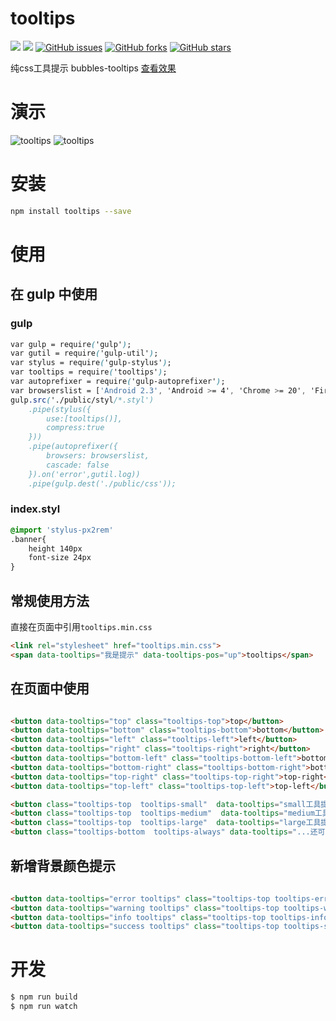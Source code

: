 # tooltips

[![](https://jaywcjlove.github.io/sb/ico/stylus.svg)](http://stylus-lang.com/) ![](http://jaywcjlove.github.io/sb/license/mit.svg) [![GitHub issues](https://img.shields.io/github/issues/xurui3762791/tooltips.svg)](https://github.com/xurui3762791/tooltips/issues) [![GitHub forks](https://img.shields.io/github/forks/xurui3762791/tooltips.svg)](https://github.com/xurui3762791/tooltips/network) [![GitHub stars](https://img.shields.io/github/stars/xurui3762791/tooltips.svg)](https://github.com/xurui3762791/tooltips/stargazers)

纯css工具提示  bubbles-tooltips [查看效果](http://xurui3762791.github.io/tooltips/)


# 演示
![tooltips](https://raw.githubusercontent.com/xurui3762791/tooltips/gh-pages/img/demo2.gif)
![tooltips](https://raw.githubusercontent.com/xurui3762791/tooltips/gh-pages/img/demo3.gif)


# 安装

```bash
npm install tooltips --save
```

# 使用

## 在 gulp 中使用


### gulp
```css
var gulp = require('gulp');
var gutil = require('gulp-util');
var stylus = require('gulp-stylus');
var tooltips = require('tooltips');
var autoprefixer = require('gulp-autoprefixer');
var browserslist = ['Android 2.3', 'Android >= 4', 'Chrome >= 20', 'Firefox >= 24', 'Explorer >= 8', 'iOS >= 6', 'Opera >= 12', 'Safari >= 6'];
gulp.src('./public/styl/*.styl')
    .pipe(stylus({
        use:[tooltips()],
        compress:true
    }))
    .pipe(autoprefixer({
        browsers: browserslist,
        cascade: false
    }).on('error',gutil.log))
    .pipe(gulp.dest('./public/css'));

```

### index.styl
```css
@import 'stylus-px2rem'
.banner{
    height 140px
    font-size 24px
}

```



## 常规使用方法

直接在页面中引用`tooltips.min.css`

```html
<link rel="stylesheet" href="tooltips.min.css">
<span data-tooltips="我是提示" data-tooltips-pos="up">tooltips</span>
```

## 在页面中使用

```html

<button data-tooltips="top" class="tooltips-top">top</button>
<button data-tooltips="bottom" class="tooltips-bottom">bottom</button>
<button data-tooltips="left" class="tooltips-left">left</button>
<button data-tooltips="right" class="tooltips-right">right</button>
<button data-tooltips="bottom-left" class="tooltips-bottom-left">bottom-left</button>
<button data-tooltips="bottom-right" class="tooltips-bottom-right">bottom-right</button>
<button data-tooltips="top-right" class="tooltips-top-right">top-right</button>
<button data-tooltips="top-left" class="tooltips-top-left">top-left</button>

<button class="tooltips-top  tooltips-small"  data-tooltips="small工具提示">Small</button>  
<button class="tooltips-top  tooltips-medium"  data-tooltips="medium工具提示!!!!!!!">Medium</button>
<button class="tooltips-top  tooltips-large"  data-tooltips="large工具提示!!!!!!!">Large</button>   
<button class="tooltips-bottom  tooltips-always" data-tooltips="...还可以这样提示">还可以这样提示</button> 


```

## 新增背景颜色提示

```html
 
<button data-tooltips="error tooltips" class="tooltips-top tooltips-error">error</button>
<button data-tooltips="warning tooltips" class="tooltips-top tooltips-warning">warning</button>
<button data-tooltips="info tooltips" class="tooltips-top tooltips-info">info</button>
<button data-tooltips="success tooltips" class="tooltips-top tooltips-success">top</button>


```

# 开发 

```bash
$ npm run build
$ npm run watch
```

